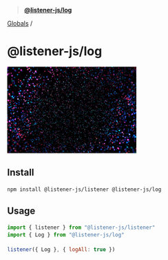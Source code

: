 > **[@listener-js/log](README.md)**

[Globals](globals.md) /

# @listener-js/log

![log](media/log.gif)

## Install

```bash
npm install @listener-js/listener @listener-js/log
```

## Usage

```js
import { listener } from "@listener-js/listener"
import { Log } from "@listener-js/log"

listener({ Log }, { logAll: true })
```